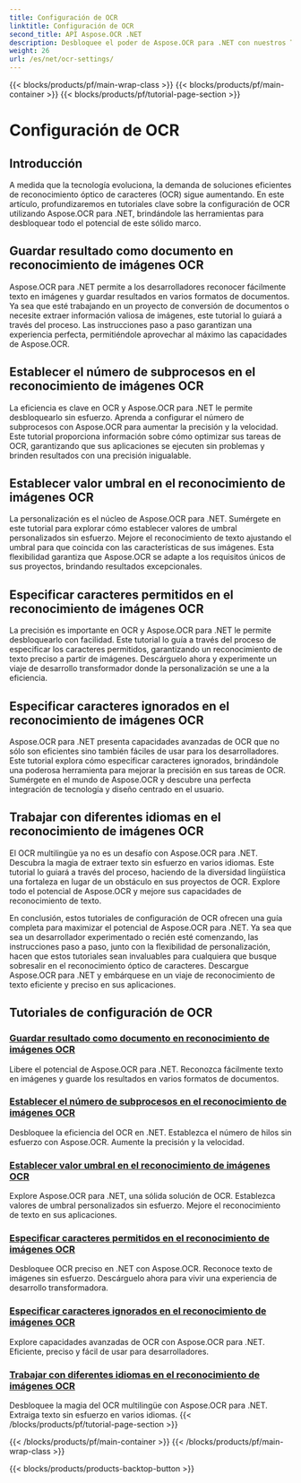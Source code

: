 ```yaml
---
title: Configuración de OCR
linktitle: Configuración de OCR
second_title: API Aspose.OCR .NET
description: Desbloquee el poder de Aspose.OCR para .NET con nuestros Tutoriales de configuración de OCR. Aprenda a mejorar la precisión, la velocidad y la personalización del reconocimiento de texto en imágenes.
weight: 26
url: /es/net/ocr-settings/
---
```


{{< blocks/products/pf/main-wrap-class >}}
{{< blocks/products/pf/main-container >}}
{{< blocks/products/pf/tutorial-page-section >}}

# Configuración de OCR


## Introducción

A medida que la tecnología evoluciona, la demanda de soluciones eficientes de reconocimiento óptico de caracteres (OCR) sigue aumentando. En este artículo, profundizaremos en tutoriales clave sobre la configuración de OCR utilizando Aspose.OCR para .NET, brindándole las herramientas para desbloquear todo el potencial de este sólido marco.

## Guardar resultado como documento en reconocimiento de imágenes OCR

Aspose.OCR para .NET permite a los desarrolladores reconocer fácilmente texto en imágenes y guardar resultados en varios formatos de documentos. Ya sea que esté trabajando en un proyecto de conversión de documentos o necesite extraer información valiosa de imágenes, este tutorial lo guiará a través del proceso. Las instrucciones paso a paso garantizan una experiencia perfecta, permitiéndole aprovechar al máximo las capacidades de Aspose.OCR.

## Establecer el número de subprocesos en el reconocimiento de imágenes OCR

La eficiencia es clave en OCR y Aspose.OCR para .NET le permite desbloquearlo sin esfuerzo. Aprenda a configurar el número de subprocesos con Aspose.OCR para aumentar la precisión y la velocidad. Este tutorial proporciona información sobre cómo optimizar sus tareas de OCR, garantizando que sus aplicaciones se ejecuten sin problemas y brinden resultados con una precisión inigualable.

## Establecer valor umbral en el reconocimiento de imágenes OCR

La personalización es el núcleo de Aspose.OCR para .NET. Sumérgete en este tutorial para explorar cómo establecer valores de umbral personalizados sin esfuerzo. Mejore el reconocimiento de texto ajustando el umbral para que coincida con las características de sus imágenes. Esta flexibilidad garantiza que Aspose.OCR se adapte a los requisitos únicos de sus proyectos, brindando resultados excepcionales.

## Especificar caracteres permitidos en el reconocimiento de imágenes OCR

La precisión es importante en OCR y Aspose.OCR para .NET le permite desbloquearlo con facilidad. Este tutorial lo guía a través del proceso de especificar los caracteres permitidos, garantizando un reconocimiento de texto preciso a partir de imágenes. Descárguelo ahora y experimente un viaje de desarrollo transformador donde la personalización se une a la eficiencia.

## Especificar caracteres ignorados en el reconocimiento de imágenes OCR

Aspose.OCR para .NET presenta capacidades avanzadas de OCR que no sólo son eficientes sino también fáciles de usar para los desarrolladores. Este tutorial explora cómo especificar caracteres ignorados, brindándole una poderosa herramienta para mejorar la precisión en sus tareas de OCR. Sumérgete en el mundo de Aspose.OCR y descubre una perfecta integración de tecnología y diseño centrado en el usuario.

## Trabajar con diferentes idiomas en el reconocimiento de imágenes OCR

El OCR multilingüe ya no es un desafío con Aspose.OCR para .NET. Descubra la magia de extraer texto sin esfuerzo en varios idiomas. Este tutorial lo guiará a través del proceso, haciendo de la diversidad lingüística una fortaleza en lugar de un obstáculo en sus proyectos de OCR. Explore todo el potencial de Aspose.OCR y mejore sus capacidades de reconocimiento de texto.

En conclusión, estos tutoriales de configuración de OCR ofrecen una guía completa para maximizar el potencial de Aspose.OCR para .NET. Ya sea que sea un desarrollador experimentado o recién esté comenzando, las instrucciones paso a paso, junto con la flexibilidad de personalización, hacen que estos tutoriales sean invaluables para cualquiera que busque sobresalir en el reconocimiento óptico de caracteres. Descargue Aspose.OCR para .NET y embárquese en un viaje de reconocimiento de texto eficiente y preciso en sus aplicaciones.
## Tutoriales de configuración de OCR
### [Guardar resultado como documento en reconocimiento de imágenes OCR](./save-result-as-document/)
Libere el potencial de Aspose.OCR para .NET. Reconozca fácilmente texto en imágenes y guarde los resultados en varios formatos de documentos.
### [Establecer el número de subprocesos en el reconocimiento de imágenes OCR](./set-threads-count/)
Desbloquee la eficiencia del OCR en .NET. Establezca el número de hilos sin esfuerzo con Aspose.OCR. Aumente la precisión y la velocidad.
### [Establecer valor umbral en el reconocimiento de imágenes OCR](./set-threshold-value/)
Explore Aspose.OCR para .NET, una sólida solución de OCR. Establezca valores de umbral personalizados sin esfuerzo. Mejore el reconocimiento de texto en sus aplicaciones.
### [Especificar caracteres permitidos en el reconocimiento de imágenes OCR](./specify-allowed-characters/)
Desbloquee OCR preciso en .NET con Aspose.OCR. Reconoce texto de imágenes sin esfuerzo. Descárguelo ahora para vivir una experiencia de desarrollo transformadora.
### [Especificar caracteres ignorados en el reconocimiento de imágenes OCR](./specify-ignored-characters/)
Explore capacidades avanzadas de OCR con Aspose.OCR para .NET. Eficiente, preciso y fácil de usar para desarrolladores.
### [Trabajar con diferentes idiomas en el reconocimiento de imágenes OCR](./working-with-different-languages/)
Desbloquee la magia del OCR multilingüe con Aspose.OCR para .NET. Extraiga texto sin esfuerzo en varios idiomas.
{{< /blocks/products/pf/tutorial-page-section >}}

{{< /blocks/products/pf/main-container >}}
{{< /blocks/products/pf/main-wrap-class >}}

{{< blocks/products/products-backtop-button >}}
